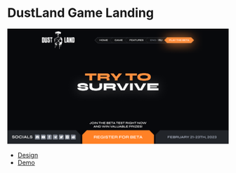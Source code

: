 # DustLand Game Landing

![DustLand](./assets/img/screenshot.png)

- [Design](https://www.figma.com/design/Xnw0OrczQRUks1ENDAAVuv/%D0%BE%D0%BD%D0%BB%D0%B0%D0%B9%D0%BD-%D0%B8%D0%B3%D1%80%D0%B0?node-id=71-35287&t=0cKHPrMGovjPjxFc-1)
- [Demo](https://dmitrywork92.github.io/dustland_landing/)
